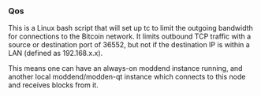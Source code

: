 ### Qos ###

This is a Linux bash script that will set up tc to limit the outgoing bandwidth for connections to the Bitcoin network. It limits outbound TCP traffic with a source or destination port of 36552, but not if the destination IP is within a LAN (defined as 192.168.x.x).

This means one can have an always-on moddend instance running, and another local moddend/modden-qt instance which connects to this node and receives blocks from it.
